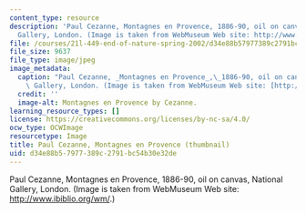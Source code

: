 ```yaml
---
content_type: resource
description: 'Paul Cezanne, Montagnes en Provence, 1886-90, oil on canvas, National
  Gallery, London. (Image is taken from WebMuseum Web site: http://www.ibiblio.org/wm/.)'
file: /courses/21l-449-end-of-nature-spring-2002/d34e88b57977389c2791bc54b30e32de_21l-449s02-th.jpg
file_size: 9637
file_type: image/jpeg
image_metadata:
  caption: "Paul Cezanne, _Montagnes en Provence_,\_1886-90, oil on canvas, National\
    \ Gallery, London. (Image is taken from WebMuseum Web site: [http://www.ibiblio.org/wm/](http://www.ibiblio.org/wm/).)"
  credit: ''
  image-alt: Montagnes en Provence by Cezanne.
learning_resource_types: []
license: https://creativecommons.org/licenses/by-nc-sa/4.0/
ocw_type: OCWImage
resourcetype: Image
title: Paul Cezanne, Montagnes en Provence (thumbnail)
uid: d34e88b5-7977-389c-2791-bc54b30e32de
---
```

Paul Cezanne, Montagnes en Provence, 1886-90, oil on canvas, National Gallery, London. (Image is taken from WebMuseum Web site: http://www.ibiblio.org/wm/.)